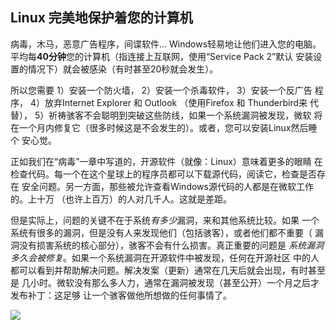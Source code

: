 

<div id="corps">

<h2>Linux 完美地保护着您的计算机</h2>

病毒，木马，恶意广告程序，间谍软件... Windows轻易地让他们进入您的电脑。
平均每<b>40分钟</b>您的计算机（指连接上互联网，使用“Service Pack 2”默认
安装设置的情况下）就会被感染（有时甚至20秒就会发生）。

所以您需要 1）安装一个防火墙， 2）安装一个杀毒软件， 3）安装一个反广告
程序， 4）放弃Internet Explorer 和 Outlook （使用Firefox 和 Thunderbird来
代替）， 5）祈祷骇客不会聪明到突破这些防线，如果一个系统漏洞被发现，微软
将在一个月内修复它（很多时候这是不会发生的）。或者，您可以安装Linux然后睡个
安心觉。

正如我们在“病毒”一章中写道的，开源软件（就像：Linux）意味着更多的眼睛
在检查代码。每一个在这个星球上的程序员都可以下载源代码，阅读它，检查是否存在
安全问题。另一方面，那些被允许查看Windows源代码的人都是在微软工作的。上十万
（也许上百万）的人对几千人。这就是差距。

但是实际上，问题的关键不在于系统<i>有多少</i>漏洞，来和其他系统比较。如果
一个系统有很多的漏洞，但是没有人来发现他们（包括骇客），或者他们都不重要（
漏洞没有损害系统的核心部分），骇客不会有什么损害。真正重要的问题是
<i>系统漏洞多久会被修复</i>。如果一个系统漏洞在开源软件中被发现，任何在开源社区
中的人都可以看到并帮助解决问题。解决发案（更新）通常在几天后就会出现，有时甚至是
几小时。微软没有那么多人力，通常在漏洞被发现（甚至公开）一个月之后才发布补丁：这足够
让一个骇客做他所想做的任何事情了。


<img src="Images/security_thumb.png" />

</div>



